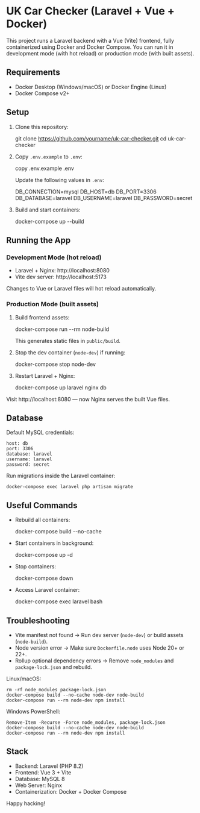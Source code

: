 # UK Car Checker (Laravel + Vue + Docker)

This project runs a Laravel backend with a Vue (Vite) frontend, fully containerized using Docker and Docker Compose.
You can run it in development mode (with hot reload) or production mode (with built assets).

## Requirements

- Docker Desktop (Windows/macOS) or Docker Engine (Linux)
- Docker Compose v2+

## Setup

1. Clone this repository:

    git clone https://github.com/yourname/uk-car-checker.git
    cd uk-car-checker

2. Copy `.env.example` to `.env`:

    copy .env.example .env

   Update the following values in `.env`:

    DB_CONNECTION=mysql
    DB_HOST=db
    DB_PORT=3306
    DB_DATABASE=laravel
    DB_USERNAME=laravel
    DB_PASSWORD=secret

3. Build and start containers:

    docker-compose up --build

## Running the App

### Development Mode (hot reload)

- Laravel + Nginx: http://localhost:8080
- Vite dev server: http://localhost:5173

Changes to Vue or Laravel files will hot reload automatically.

### Production Mode (built assets)

1. Build frontend assets:

    docker-compose run --rm node-build

   This generates static files in `public/build`.

2. Stop the dev container (`node-dev`) if running:

    docker-compose stop node-dev

3. Restart Laravel + Nginx:

    docker-compose up laravel nginx db

Visit http://localhost:8080 — now Nginx serves the built Vue files.

## Database

Default MySQL credentials:

    host: db
    port: 3306
    database: laravel
    username: laravel
    password: secret

Run migrations inside the Laravel container:

    docker-compose exec laravel php artisan migrate

## Useful Commands

- Rebuild all containers:

    docker-compose build --no-cache

- Start containers in background:

    docker-compose up -d

- Stop containers:

    docker-compose down

- Access Laravel container:

    docker-compose exec laravel bash

## Troubleshooting

- Vite manifest not found → Run dev server (`node-dev`) or build assets (`node-build`).
- Node version error → Make sure `Dockerfile.node` uses Node 20+ or 22+.
- Rollup optional dependency errors → Remove `node_modules` and `package-lock.json` and rebuild.

Linux/macOS:

    rm -rf node_modules package-lock.json
    docker-compose build --no-cache node-dev node-build
    docker-compose run --rm node-dev npm install

Windows PowerShell:

    Remove-Item -Recurse -Force node_modules, package-lock.json
    docker-compose build --no-cache node-dev node-build
    docker-compose run --rm node-dev npm install

## Stack

- Backend: Laravel (PHP 8.2)
- Frontend: Vue 3 + Vite
- Database: MySQL 8
- Web Server: Nginx
- Containerization: Docker + Docker Compose

Happy hacking!


